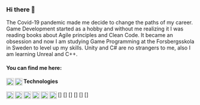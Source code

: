 ### Hi there 👋

The Covid-19 pandemic made me decide to change the paths of my career.  Game Development started as a hobby and without me realizing it I was reading books about Agile principles and Clean Code.
It became an obsession and now I am studying Game Programming at the Forsbergsskola in Sweden to level up my skills.
Unity and C# are no strangers to me, also I am learning Unreal and C++.

#### You can find me here:  
[<img align="left" height="20" alt="sokpapageorgiou.com" src="https://img.shields.io/badge/-sokpapageorgiou.com-blueviolet?style=flat-square" />](https://www.sokpapageorgiou.com/)
[<img align="left" height="20" alt="LinkedIn" src="https://img.shields.io/badge/-LinkedIn-blue?style=flat-square" />](https://www.linkedin.com/in/sokratis-papageorgiou-b26b1652/)

#### Technologies
[<img align="left" height="20" alt="C#" src="https://img.shields.io/badge/-C#-blueviolet?style=flat-square" />]
[<img align="left" height="20" alt="Unity" src="https://img.shields.io/badge/-Unity-blueviolet?style=flat-square" />]
[<img align="left" height="20" alt="C++" src="https://img.shields.io/badge/-C++-blueviolet?style=flat-square" />]
[<img align="left" height="20" alt="Unreal" src="https://img.shields.io/badge/-Unreal-blueviolet?style=flat-square" />]
[<img align="left" height="20" alt="Git" src="https://img.shields.io/badge/-Git-blueviolet?style=flat-square" />]
[<img align="left" height="20" alt="JSON" src="https://img.shields.io/badge/-C#-blueviolet?style=flat-square" />]

